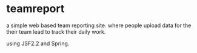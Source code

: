 # teamreport
a simple web based team reporting site. where people upload data for the their team lead to track their daily work. 

using JSF2.2 and Spring.

